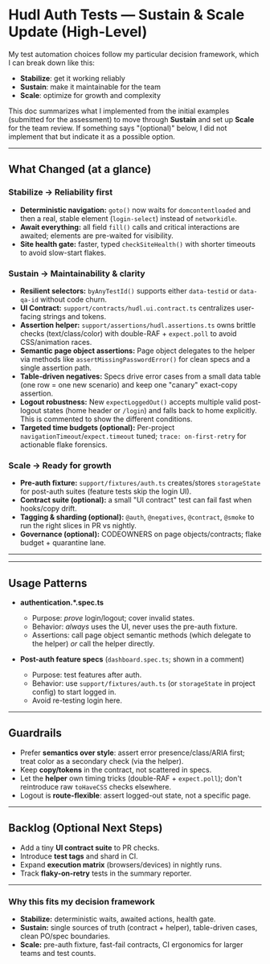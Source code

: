 # Hudl Auth Tests — Sustain & Scale Update (High-Level)

My test automation choices follow my particular decision framework, which I can break down like this:

- **Stabilize**: get it working reliably
- **Sustain**: make it maintainable for the team
- **Scale**: optimize for growth and complexity

This doc summarizes what I implemented from the initial examples (submitted for the assessment) to move through **Sustain** and set up **Scale** for the team review. If something says "(optional)" below, I did not implement that but indicate it as a possible option.

---

## What Changed (at a glance)

### Stabilize → Reliability first
- **Deterministic navigation:** `goto()` now waits for `domcontentloaded` and then a real, stable element (`login-select`) instead of `networkidle`.
- **Await everything:** all field `fill()` calls and critical interactions are awaited; elements are pre-waited for visibility.
- **Site health gate:** faster, typed `checkSiteHealth()` with shorter timeouts to avoid slow-start flakes.

### Sustain → Maintainability & clarity
- **Resilient selectors:** `byAnyTestId()` supports either `data-testid` or `data-qa-id` without code churn.
- **UI Contract:** `support/contracts/hudl.ui.contract.ts` centralizes user-facing strings and tokens.
- **Assertion helper:** `support/assertions/hudl.assertions.ts` owns brittle checks (text/class/color) with double-RAF + `expect.poll` to avoid CSS/animation races.
- **Semantic page object assertions:** Page object delegates to the helper via methods like `assertMissingPasswordError()` for clean specs and a single assertion path.
- **Table-driven negatives:** Specs drive error cases from a small data table (one row = one new scenario) and keep one "canary" exact-copy assertion.
- **Logout robustness:** New `expectLoggedOut()` accepts multiple valid post-logout states (home header or `/login`) and falls back to home explicitly. This is commented to show the different conditions.
- **Targeted time budgets (optional):** Per-project `navigationTimeout`/`expect.timeout` tuned; `trace: on-first-retry` for actionable flake forensics.

### Scale → Ready for growth
- **Pre-auth fixture:** `support/fixtures/auth.ts` creates/stores `storageState` for post-auth suites (feature tests skip the login UI).
- **Contract suite (optional):** a small "UI contract" test can fail fast when hooks/copy drift.
- **Tagging & sharding (optional):** `@auth`, `@negatives`, `@contract`, `@smoke` to run the right slices in PR vs nightly.
- **Governance (optional):** CODEOWNERS on page objects/contracts; flake budget + quarantine lane.

---


---

## Usage Patterns

- **authentication.*.spec.ts**
  - Purpose: *prove* login/logout; cover invalid states.
  - Behavior: *always* uses the UI, never uses the pre-auth fixture.
  - Assertions: call page object semantic methods (which delegate to the helper) *or* call the helper directly.

- **Post-auth feature specs** (`dashboard.spec.ts`; shown in a comment)
  - Purpose: test features after auth.
  - Behavior: use `support/fixtures/auth.ts` (or `storageState` in project config) to start logged in.
  - Avoid re-testing login here.

---

## Guardrails

- Prefer **semantics over style**: assert error presence/class/ARIA first; treat color as a secondary check (via the helper).
- Keep **copy/tokens** in the contract, not scattered in specs.
- Let the **helper** own timing tricks (double-RAF + `expect.poll`); don't reintroduce raw `toHaveCSS` checks elsewhere.
- Logout is **route-flexible**: assert logged-out state, not a specific page.

---

## Backlog (Optional Next Steps)

- Add a tiny **UI contract suite** to PR checks.
- Introduce **test tags** and shard in CI.
- Expand **execution matrix** (browsers/devices) in nightly runs.
- Track **flaky-on-retry** tests in the summary reporter.

---

### Why this fits my decision framework

- **Stabilize:** deterministic waits, awaited actions, health gate.
- **Sustain:** single sources of truth (contract + helper), table-driven cases, clean PO/spec boundaries.
- **Scale:** pre-auth fixture, fast-fail contracts, CI ergonomics for larger teams and test counts.
